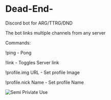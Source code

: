 # Dead-End-
Discord bot for ARG/TTRG/DND

The bot links multiple channels from any server  


Commands:

!ping - Pong

!link - Toggles Server link

!profile.img URL - Set profile Image

!profile.nick Name - Set profile Name

![Semi Priviate Use](https://user-images.githubusercontent.com/114275999/197913184-f2e1e70f-1185-44c5-9f7e-25e4e63885ad.png)
